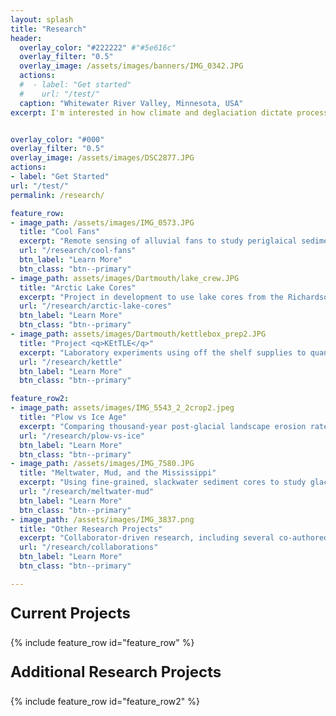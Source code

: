 ```yaml
---
layout: splash
title: "Research"
header:
  overlay_color: "#222222" #"#5e616c"
  overlay_filter: "0.5"
  overlay_image: /assets/images/banners/IMG_0342.JPG
  actions:
  #  - label: "Get started"
  #    url: "/test/"
  caption: "Whitewater River Valley, Minnesota, USA"
excerpt: I'm interested in how climate and deglaciation dictate process and morphology of landscapes across timescales, from thousand-year deglacial climate change to modern, anthropogenic shifts.


overlay_color: "#000"
overlay_filter: "0.5"
overlay_image: /assets/images/DSC2877.JPG
actions:
- label: "Get Started"
url: "/test/"
permalink: /research/

feature_row:
- image_path: /assets/images/IMG_0573.JPG
  title: "Cool Fans"
  excerpt: "Remote sensing of alluvial fans to study periglaical sediment transport in the Richardson and Mackenzie Mountains, Canada."
  url: "/research/cool-fans"
  btn_label: "Learn More"
  btn_class: "btn--primary"
- image_path: assets/images/Dartmouth/lake_crew.JPG
  title: "Arctic Lake Cores"
  excerpt: "Project in development to use lake cores from the Richardson mountains, NWT, Canada to understand the relationship between deglacial climate change and sedimentation."
  url: "/research/arctic-lake-cores"
  btn_label: "Learn More"
  btn_class: "btn--primary"
- image_path: assets/images/Dartmouth/kettlebox_prep2.JPG
  title: "Project <q>KEtTLE</q>" 
  excerpt: "Laboratory experiments using off the shelf supplies to quantify kettle lake formation mechanisms and landscape roughness in proglacial landscapes.<br>**(Undergraduate Student-Led Project)**"
  url: "/research/kettle"
  btn_label: "Learn More"
  btn_class: "btn--primary"

feature_row2:
- image_path: assets/images/IMG_5543_2_2crop2.jpeg
  title: "Plow vs Ice Age"
  excerpt: "Comparing thousand-year post-glacial landscape erosion rates to decadal post-Euro-American erosion rates in the upper Mississippi River Valley. <br> **(Project recently featured on Science.org)**"
  url: "/research/plow-vs-ice"
  btn_label: "Learn More"
  btn_class: "btn--primary"
- image_path: /assets/images/IMG_7580.JPG
  title: "Meltwater, Mud, and the Mississippi"
  excerpt: "Using fine-grained, slackwater sediment cores to study glacial drainage reorganization during the retreat of the Laurentide Ice Sheet."
  url: "/research/meltwater-mud"
  btn_label: "Learn More"
  btn_class: "btn--primary"
- image_path: /assets/images/IMG_3837.png
  title: "Other Research Projects"
  excerpt: "Collaborator-driven research, including several co-authored publications focused on the Southern Patagonian Ice Field."
  url: "/research/collaborations"
  btn_label: "Learn More"
  btn_class: "btn--primary"

---
```

<p style="font-size: 1.5rem; font-weight: bold">Current Projects</p>
{% include feature_row id="feature_row" %}

<!-- Other content -->



<p style="font-size: 1.5rem; font-weight: bold">Additional Research Projects</p>

{% include feature_row id="feature_row2" %}
